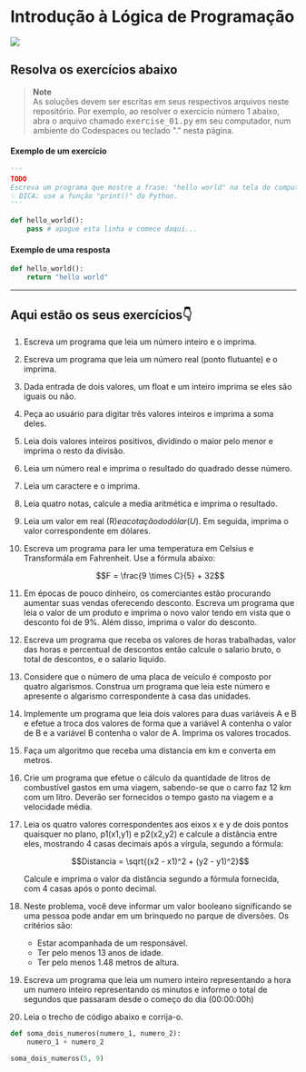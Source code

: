 # Introdução à Lógica de Programação

[![](https://img.shields.io/badge/python-v3.9-blue)](https://www.python.org/downloads/release/python-390/)

## Resolva os exercícios abaixo

> **Note**  
> As soluções devem ser escritas em seus respectivos arquivos neste repositório. Por exemplo, ao resolver o exercício número 1 abaixo, abra o arquivo chamado <kbd>exercise_01.py</kbd> em seu computador, num ambiente do Codespaces ou teclado "." nesta página.

#### Exemplo de um exercício

```python
'''
TODO
Escreva um programa que mostre a frase: "hello world" na tela do computador.
💡 DICA: use a função "print()" do Python.
'''

def hello_world():
    pass # apague esta linha e comece daqui...
```

#### Exemplo de uma resposta

```python
def hello_world():
    return "hello world"
```

---

## Aqui estão os seus exercícios👇

1. Escreva um programa que leia um número inteiro e o imprima.

2. Escreva um programa que leia um número real (ponto flutuante) e o imprima.

3. Dada entrada de dois valores, um float e um inteiro imprima se eles são iguais ou não.

4. Peça ao usuário para digitar três valores inteiros e imprima a soma deles.

5. Leia dois valores inteiros positivos, dividindo o maior pelo menor e imprima o resto da divisão.

6. Leia um número real e imprima o resultado do quadrado desse número.

7. Leia um caractere e o imprima.

8. Leia quatro notas, calcule a media aritmética e imprima o resultado.

9. Leia um valor em real (R$) e a cotação do dólar (U$). Em seguida, imprima o valor correspondente em dólares.

10. Escreva um programa para ler uma temperatura em Celsius e Transformá­la em Fahrenheit. Use a fórmula abaixo:

	$$F = \frac{9 \times C}{5} + 32$$

11. Em épocas de pouco dinheiro, os comerciantes estão procurando aumentar suas vendas oferecendo desconto. Escreva um programa que leia o valor de um produto e imprima o novo valor tendo em vista que o desconto foi de 9%. Além disso, imprima o valor do desconto.

12. Escreva um programa que receba os valores de horas trabalhadas, valor das horas e percentual de descontos então calcule o salario bruto, o total de descontos, e o salario liquido.

13. Considere que o número de uma placa de veículo é composto por quatro algarismos. Construa um programa que leia este número e apresente o algarismo correspondente à casa das unidades.

14. Implemente um programa que leia dois valores para duas variáveis A e B e efetue a troca dos valores de forma que a variável A contenha o valor de B e a variável B contenha o valor de A. Imprima os valores trocados.

15. Faça um algoritmo que receba uma distancia em km e converta em metros.

16. Crie um programa que efetue o cálculo da quantidade de litros de combustível gastos em uma viagem, sabendo-­se que o carro faz 12 km com um litro. Deverão ser fornecidos o tempo gasto na viagem e a velocidade média.

17. Leia os quatro valores correspondentes aos eixos x e y de dois pontos quaisquer no plano, p1(x1,y1) e p2(x2,y2) e calcule a distância entre eles, mostrando 4 casas decimais após a vírgula, segundo a fórmula:

	$$Distancia = \sqrt{(x2 - x1)^2 + (y2 - y1)^2}$$

	Calcule e imprima o valor da distância segundo a fórmula fornecida, com 4 casas após o ponto decimal.


18. Neste problema, você deve informar um valor booleano significando se uma pessoa pode andar em um brinquedo no parque de diversões. Os critérios são:
	
	- Estar acompanhada de um responsável.
	- Ter pelo menos 13 anos de idade.
	- Ter pelo menos 1.48 metros de altura.

19. Escreva um programa que leia um numero inteiro representando a hora um numero inteiro representando os minutos e informe o total de segundos que passaram desde o começo do dia (00:00:00h)

20. Leia o trecho de código abaixo e corrija-o.

```python
def soma_dois_numeros(numero_1, numero_2):
	numero_1 + numero_2

soma_dois_numeros(5, 9)
```
